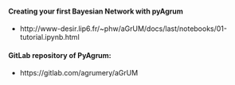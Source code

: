 <h4>Creating your first Bayesian Network with pyAgrum</h4>
<ul>
  <li>http://www-desir.lip6.fr/~phw/aGrUM/docs/last/notebooks/01-tutorial.ipynb.html</li>
 </ul>

<h4>GitLab repository of PyAgrum:</h4>
<ul>
  <li>https://gitlab.com/agrumery/aGrUM</li>
</ul>
